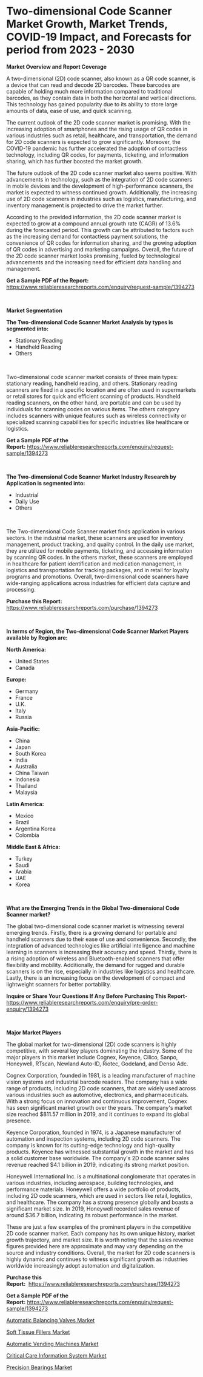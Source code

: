<p><h1>Two-dimensional Code Scanner Market Growth, Market Trends, COVID-19 Impact, and Forecasts for period from 2023 - 2030</h1></p><p><strong>Market Overview and Report Coverage</strong></p>
<p><p>A two-dimensional (2D) code scanner, also known as a QR code scanner, is a device that can read and decode 2D barcodes. These barcodes are capable of holding much more information compared to traditional barcodes, as they contain data in both the horizontal and vertical directions. This technology has gained popularity due to its ability to store large amounts of data, ease of use, and quick scanning.</p><p>The current outlook of the 2D code scanner market is promising. With the increasing adoption of smartphones and the rising usage of QR codes in various industries such as retail, healthcare, and transportation, the demand for 2D code scanners is expected to grow significantly. Moreover, the COVID-19 pandemic has further accelerated the adoption of contactless technology, including QR codes, for payments, ticketing, and information sharing, which has further boosted the market growth.</p><p>The future outlook of the 2D code scanner market also seems positive. With advancements in technology, such as the integration of 2D code scanners in mobile devices and the development of high-performance scanners, the market is expected to witness continued growth. Additionally, the increasing use of 2D code scanners in industries such as logistics, manufacturing, and inventory management is projected to drive the market further.</p><p>According to the provided information, the 2D code scanner market is expected to grow at a compound annual growth rate (CAGR) of 13.6% during the forecasted period. This growth can be attributed to factors such as the increasing demand for contactless payment solutions, the convenience of QR codes for information sharing, and the growing adoption of QR codes in advertising and marketing campaigns. Overall, the future of the 2D code scanner market looks promising, fueled by technological advancements and the increasing need for efficient data handling and management.</p></p>
<p><strong>Get a Sample PDF of the Report:</strong> <a href="https://www.reliableresearchreports.com/enquiry/request-sample/1394273">https://www.reliableresearchreports.com/enquiry/request-sample/1394273</a></p>
<p>&nbsp;</p>
<p><strong>Market Segmentation</strong></p>
<p><strong>The Two-dimensional Code Scanner Market Analysis by types is segmented into:</strong></p>
<p><ul><li>Stationary Reading</li><li>Handheld Reading</li><li>Others</li></ul></p>
<p>&nbsp;</p>
<p><p>Two-dimensional code scanner market consists of three main types: stationary reading, handheld reading, and others. Stationary reading scanners are fixed in a specific location and are often used in supermarkets or retail stores for quick and efficient scanning of products. Handheld reading scanners, on the other hand, are portable and can be used by individuals for scanning codes on various items. The others category includes scanners with unique features such as wireless connectivity or specialized scanning capabilities for specific industries like healthcare or logistics.</p></p>
<p><strong>Get a Sample PDF of the Report:</strong>&nbsp;<a href="https://www.reliableresearchreports.com/enquiry/request-sample/1394273">https://www.reliableresearchreports.com/enquiry/request-sample/1394273</a></p>
<p>&nbsp;</p>
<p><strong>The Two-dimensional Code Scanner Market Industry Research by Application is segmented into:</strong></p>
<p><ul><li>Industrial</li><li>Daily Use</li><li>Others</li></ul></p>
<p>&nbsp;</p>
<p><p>The Two-dimensional Code Scanner market finds application in various sectors. In the industrial market, these scanners are used for inventory management, product tracking, and quality control. In the daily use market, they are utilized for mobile payments, ticketing, and accessing information by scanning QR codes. In the others market, these scanners are employed in healthcare for patient identification and medication management, in logistics and transportation for tracking packages, and in retail for loyalty programs and promotions. Overall, two-dimensional code scanners have wide-ranging applications across industries for efficient data capture and processing.</p></p>
<p><strong>Purchase this Report:</strong>&nbsp; <a href="https://www.reliableresearchreports.com/purchase/1394273">https://www.reliableresearchreports.com/purchase/1394273</a></p>
<p>&nbsp;</p>
<p><strong>In terms of Region, the Two-dimensional Code Scanner Market Players available by Region are:</strong></p>
<p>
    <p> <strong> North America: </strong>
        <ul>
            <li>United States</li>
            <li>Canada</li>
        </ul>
        </p> 
    <p> <strong> Europe: </strong>
        <ul>
            <li>Germany</li>
            <li>France</li>
            <li>U.K.</li>
            <li>Italy</li>
            <li>Russia</li>
        </ul>
        </p> 
    <p> <strong> Asia-Pacific: </strong>
        <ul>
            <li>China</li>
            <li>Japan</li>
            <li>South Korea</li>
            <li>India</li>
            <li>Australia</li>
            <li>China Taiwan</li>
            <li>Indonesia</li>
            <li>Thailand</li>
            <li>Malaysia</li>
        </ul>
        </p> 
    <p> <strong> Latin America: </strong>
        <ul>
            <li>Mexico</li>
            <li>Brazil</li>
            <li>Argentina Korea</li>
            <li>Colombia</li>
        </ul>
        </p> 
    <p> <strong> Middle East & Africa: </strong>
        <ul>
            <li>Turkey</li>
            <li>Saudi</li>
            <li>Arabia</li>
            <li>UAE</li>
            <li>Korea</li>
        </ul>
    </p>
    </p>
<p>&nbsp;</p>
<p><strong>What are the Emerging Trends in the Global Two-dimensional Code Scanner market?</strong></p>
<p><p>The global two-dimensional code scanner market is witnessing several emerging trends. Firstly, there is a growing demand for portable and handheld scanners due to their ease of use and convenience. Secondly, the integration of advanced technologies like artificial intelligence and machine learning in scanners is increasing their accuracy and speed. Thirdly, there is a rising adoption of wireless and Bluetooth-enabled scanners that offer flexibility and mobility. Additionally, the demand for rugged and durable scanners is on the rise, especially in industries like logistics and healthcare. Lastly, there is an increasing focus on the development of compact and lightweight scanners for better portability.</p></p>
<p><strong>Inquire or Share Your Questions If Any Before Purchasing This Report</strong>- <a href="https://www.reliableresearchreports.com/enquiry/pre-order-enquiry/1394273">https://www.reliableresearchreports.com/enquiry/pre-order-enquiry/1394273</a></p>
<p>&nbsp;</p>
<p><strong>Major Market Players</strong></p>
<p><p>The global market for two-dimensional (2D) code scanners is highly competitive, with several key players dominating the industry. Some of the major players in this market include Cognex, Keyence, Cilico, Sanpo, Honeywell, RTscan, Newland Auto-ID, Riotec, Godeland, and Denso Adc.</p><p>Cognex Corporation, founded in 1981, is a leading manufacturer of machine vision systems and industrial barcode readers. The company has a wide range of products, including 2D code scanners, that are widely used across various industries such as automotive, electronics, and pharmaceuticals. With a strong focus on innovation and continuous improvement, Cognex has seen significant market growth over the years. The company's market size reached $811.57 million in 2019, and it continues to expand its global presence.</p><p>Keyence Corporation, founded in 1974, is a Japanese manufacturer of automation and inspection systems, including 2D code scanners. The company is known for its cutting-edge technology and high-quality products. Keyence has witnessed substantial growth in the market and has a solid customer base worldwide. The company's 2D code scanner sales revenue reached $4.1 billion in 2019, indicating its strong market position.</p><p>Honeywell International Inc. is a multinational conglomerate that operates in various industries, including aerospace, building technologies, and performance materials. Honeywell offers a wide portfolio of products, including 2D code scanners, which are used in sectors like retail, logistics, and healthcare. The company has a strong presence globally and boasts a significant market size. In 2019, Honeywell recorded sales revenue of around $36.7 billion, indicating its robust performance in the market.</p><p>These are just a few examples of the prominent players in the competitive 2D code scanner market. Each company has its own unique history, market growth trajectory, and market size. It is worth noting that the sales revenue figures provided here are approximate and may vary depending on the source and industry conditions. Overall, the market for 2D code scanners is highly dynamic and continues to witness significant growth as industries worldwide increasingly adopt automation and digitalization.</p></p>
<p><strong>Purchase this Report:</strong>&nbsp;&nbsp;<a href="https://www.reliableresearchreports.com/purchase/1394273">https://www.reliableresearchreports.com/purchase/1394273</a></p>
<p></p>
<p><strong>Get a Sample PDF of the Report:</strong>&nbsp;<a href="https://www.reliableresearchreports.com/enquiry/request-sample/1394273">https://www.reliableresearchreports.com/enquiry/request-sample/1394273</a></p>
<p><p><a href="https://www.linkedin.com/pulse/automatic-balancing-valves-market-size-share-amp-trends-analysis-6l9ke/">Automatic Balancing Valves Market</a></p><p><a href="https://medium.com/@thesjenney10210/soft-tissue-fillers-market-size-growth-forecast-2023-2030-f689427d3a4f">Soft Tissue Fillers Market</a></p><p><a href="https://www.linkedin.com/pulse/automatic-vending-machines-market-research-report-provides-thorough-tki4e/">Automatic Vending Machines Market</a></p><p><a href="https://medium.com/@marvinhug741/critical-care-information-system-market-size-growth-forecast-2023-2030-cde952cc6189">Critical Care Information System Market</a></p><p><a href="https://www.linkedin.com/pulse/precision-bearings-market-research-report-provides-thorough-tulme/">Precision Bearings Market</a></p></p>